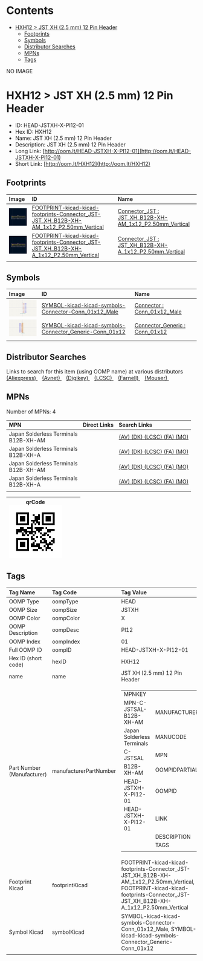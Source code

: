 



Contents
========

* [HXH12 > JST XH (2.5 mm) 12 Pin Header](#hxh12--jst-xh-25-mm-12-pin-header)
	* [Footprints](#footprints)
	* [Symbols](#symbols)
	* [Distributor Searches](#distributor-searches)
	* [MPNs](#mpns)
	* [Tags](#tags)
  
NO IMAGE  
# HXH12 > JST XH (2.5 mm) 12 Pin Header

- ID: HEAD-JSTXH-X-PI12-01
- Hex ID: HXH12
- Name: JST XH (2.5 mm) 12 Pin Header
- Description: JST XH (2.5 mm) 12 Pin Header
- Long Link: [http://oom.lt/HEAD-JSTXH-X-PI12-01](http://oom.lt/HEAD-JSTXH-X-PI12-01)
- Short Link: [http://oom.lt/HXH12](http://oom.lt/HXH12)

## Footprints
  

|Image|ID|Name|
| :--- | :--- | :--- |
|[![](https://raw.githubusercontent.com/oomlout/oomlout_OOMP_eda_V2/main/FOOTPRINT/kicad/kicad-footprints/Connector_JST/JST_XH_B12B-XH-AM_1x12_P2.50mm_Vertical/image_140.png)](https://github.com/oomlout/oomlout_OOMP_eda_V2/tree/main/FOOTPRINT/kicad/kicad-footprints/Connector_JST/JST_XH_B12B-XH-AM_1x12_P2.50mm_Vertical/)|[FOOTPRINT-kicad-kicad-footprints-Connector_JST-JST_XH_B12B-XH-AM_1x12_P2.50mm_Vertical](https://github.com/oomlout/oomlout_OOMP_eda_V2/tree/main/FOOTPRINT/kicad/kicad-footprints/Connector_JST/JST_XH_B12B-XH-AM_1x12_P2.50mm_Vertical/)|[Connector_JST : JST_XH_B12B-XH-AM_1x12_P2.50mm_Vertical](https://github.com/oomlout/oomlout_OOMP_eda_V2/tree/main/FOOTPRINT/kicad/kicad-footprints/Connector_JST/JST_XH_B12B-XH-AM_1x12_P2.50mm_Vertical/)|
|[![](https://raw.githubusercontent.com/oomlout/oomlout_OOMP_eda_V2/main/FOOTPRINT/kicad/kicad-footprints/Connector_JST/JST_XH_B12B-XH-A_1x12_P2.50mm_Vertical/image_140.png)](https://github.com/oomlout/oomlout_OOMP_eda_V2/tree/main/FOOTPRINT/kicad/kicad-footprints/Connector_JST/JST_XH_B12B-XH-A_1x12_P2.50mm_Vertical/)|[FOOTPRINT-kicad-kicad-footprints-Connector_JST-JST_XH_B12B-XH-A_1x12_P2.50mm_Vertical](https://github.com/oomlout/oomlout_OOMP_eda_V2/tree/main/FOOTPRINT/kicad/kicad-footprints/Connector_JST/JST_XH_B12B-XH-A_1x12_P2.50mm_Vertical/)|[Connector_JST : JST_XH_B12B-XH-A_1x12_P2.50mm_Vertical](https://github.com/oomlout/oomlout_OOMP_eda_V2/tree/main/FOOTPRINT/kicad/kicad-footprints/Connector_JST/JST_XH_B12B-XH-A_1x12_P2.50mm_Vertical/)|
||||

## Symbols
  

|Image|ID|Name|
| :--- | :--- | :--- |
|[![](https://raw.githubusercontent.com/oomlout/oomlout_OOMP_eda_V2/main/SYMBOL/kicad/kicad-symbols/Connector/Conn_01x12_Male/image_140.png)](https://github.com/oomlout/oomlout_OOMP_eda_V2/tree/main/SYMBOL/kicad/kicad-symbols/Connector/Conn_01x12_Male/)|[SYMBOL-kicad-kicad-symbols-Connector-Conn_01x12_Male](https://github.com/oomlout/oomlout_OOMP_eda_V2/tree/main/SYMBOL/kicad/kicad-symbols/Connector/Conn_01x12_Male/)|[Connector : Conn_01x12_Male](https://github.com/oomlout/oomlout_OOMP_eda_V2/tree/main/SYMBOL/kicad/kicad-symbols/Connector/Conn_01x12_Male/)|
|[![](https://raw.githubusercontent.com/oomlout/oomlout_OOMP_eda_V2/main/SYMBOL/kicad/kicad-symbols/Connector_Generic/Conn_01x12/image_140.png)](https://github.com/oomlout/oomlout_OOMP_eda_V2/tree/main/SYMBOL/kicad/kicad-symbols/Connector_Generic/Conn_01x12/)|[SYMBOL-kicad-kicad-symbols-Connector_Generic-Conn_01x12](https://github.com/oomlout/oomlout_OOMP_eda_V2/tree/main/SYMBOL/kicad/kicad-symbols/Connector_Generic/Conn_01x12/)|[Connector_Generic : Conn_01x12](https://github.com/oomlout/oomlout_OOMP_eda_V2/tree/main/SYMBOL/kicad/kicad-symbols/Connector_Generic/Conn_01x12/)|
||||

## Distributor Searches
  
Links to search for this item (using OOMP name) at various distributors  
[(Aliexpress) ](https://www.aliexpress.com/wholesale?SearchText=1117JST+XH+2.5+mm+12+Pin+Header)&nbsp;&nbsp;&nbsp;[(Avnet) ](https://www.avnet.com/shop/us/search/JST+XH+2.5+mm+12+Pin+Header)&nbsp;&nbsp;&nbsp;[(Digikey) ](https://www.digikey.co.uk/en/products/result?s=JST+XH+2.5+mm+12+Pin+Header)&nbsp;&nbsp;&nbsp;[(LCSC) ](https://www.lcsc.com/search?q=JST+XH+2.5+mm+12+Pin+Header)&nbsp;&nbsp;&nbsp;[(Farnell) ](https://uk.farnell.com/search?st=JST+XH+2.5+mm+12+Pin+Header)&nbsp;&nbsp;&nbsp;[(Mouser) ](https://www.mouser.com/c/?q=JST+XH+2.5+mm+12+Pin+Header)&nbsp;&nbsp;&nbsp;
## MPNs
  
Number of MPNs: 4  

|MPN|Direct Links|Search Links|
| :--- | :--- | :--- |
|Japan Solderless Terminals<br>B12B-XH-AM||[(AV) ](https://www.avnet.com/shop/us/search/B12B-XH-AM)[(DK) ](https://www.digikey.co.uk/products/en?keywords=B12B-XH-AM)[(LCSC) ](https://www.lcsc.com/search?q=B12B-XH-AM)[(FA) ](https://uk.farnell.com/search?st=B12B-XH-AM)[(MO) ](https://www.mouser.com/c/?q=B12B-XH-AM)|
|Japan Solderless Terminals<br>B12B-XH-A||[(AV) ](https://www.avnet.com/shop/us/search/B12B-XH-A)[(DK) ](https://www.digikey.co.uk/products/en?keywords=B12B-XH-A)[(LCSC) ](https://www.lcsc.com/search?q=B12B-XH-A)[(FA) ](https://uk.farnell.com/search?st=B12B-XH-A)[(MO) ](https://www.mouser.com/c/?q=B12B-XH-A)|
|Japan Solderless Terminals<br>B12B-XH-AM||[(AV) ](https://www.avnet.com/shop/us/search/B12B-XH-AM)[(DK) ](https://www.digikey.co.uk/products/en?keywords=B12B-XH-AM)[(LCSC) ](https://www.lcsc.com/search?q=B12B-XH-AM)[(FA) ](https://uk.farnell.com/search?st=B12B-XH-AM)[(MO) ](https://www.mouser.com/c/?q=B12B-XH-AM)|
|Japan Solderless Terminals<br>B12B-XH-A||[(AV) ](https://www.avnet.com/shop/us/search/B12B-XH-A)[(DK) ](https://www.digikey.co.uk/products/en?keywords=B12B-XH-A)[(LCSC) ](https://www.lcsc.com/search?q=B12B-XH-A)[(FA) ](https://uk.farnell.com/search?st=B12B-XH-A)[(MO) ](https://www.mouser.com/c/?q=B12B-XH-A)|
||||
  

|qrCode<br>[![](https://raw.githubusercontent.com/oomlout/oomlout_OOMP_parts_V2/main/HEAD/JSTXH/X/PI12/01/qrCode_140.png)](https://github.com/oomlout/oomlout_OOMP_parts_V2/tree/main/HEAD/JSTXH/X/PI12/01/qrCode.png)||||
| :---: | :---: | :---: | :---: |

## Tags
  

|Tag Name|Tag Code|Tag Value|
| :--- | :--- | :--- |
|OOMP Type|oompType|HEAD|
|OOMP Size|oompSize|JSTXH|
|OOMP Color|oompColor|X|
|OOMP Description|oompDesc|PI12|
|OOMP Index|oompIndex|01|
|Full OOMP ID|oompID|HEAD-JSTXH-X-PI12-01|
|Hex ID (short code)|hexID|HXH12|
|name|name|JST XH (2.5 mm) 12 Pin Header|
|Part Number (Manufacturer)|manufacturerPartNumber|<table><tr><td>MPNKEY</td></tr><tr><td> MPN-C-JSTSAL-B12B-XH-AM</td><td> MANUFACTURER</td></tr><tr><td> Japan Solderless Terminals</td><td> MANUCODE</td></tr><tr><td> C-JSTSAL</td><td> MPN</td></tr><tr><td> B12B-XH-AM</td><td> OOMPIDPARTIAL</td></tr><tr><td> HEAD-JSTXH-X-PI12-01</td><td> OOMPID</td></tr><tr><td> HEAD-JSTXH-X-PI12-01</td><td> LINK</td></tr><tr><td> </td><td> DESCRIPTION</td></tr><tr><td> </td><td> TAGS</td></tr><tr><td> </td></tr></table></td><td> <table><tr><td>MPNKEY</td></tr><tr><td> MPN-C-JSTSAL-B12B-XH-A</td><td> MANUFACTURER</td></tr><tr><td> Japan Solderless Terminals</td><td> MANUCODE</td></tr><tr><td> C-JSTSAL</td><td> MPN</td></tr><tr><td> B12B-XH-A</td><td> OOMPIDPARTIAL</td></tr><tr><td> HEAD-JSTXH-X-PI12-01</td><td> OOMPID</td></tr><tr><td> HEAD-JSTXH-X-PI12-01</td><td> LINK</td></tr><tr><td> </td><td> DESCRIPTION</td></tr><tr><td> </td><td> TAGS</td></tr><tr><td> </td></tr></table></td><td> <table><tr><td>MPNKEY</td></tr><tr><td> MPN-C-JSTSAL-B12B-XH-AM</td><td> MANUFACTURER</td></tr><tr><td> Japan Solderless Terminals</td><td> MANUCODE</td></tr><tr><td> C-JSTSAL</td><td> MPN</td></tr><tr><td> B12B-XH-AM</td><td> OOMPIDPARTIAL</td></tr><tr><td> HEAD-JSTXH-X-PI12-01</td><td> OOMPID</td></tr><tr><td> HEAD-JSTXH-X-PI12-01</td><td> LINK</td></tr><tr><td> </td><td> DESCRIPTION</td></tr><tr><td> </td><td> TAGS</td></tr><tr><td> </td></tr></table></td><td> <table><tr><td>MPNKEY</td></tr><tr><td> MPN-C-JSTSAL-B12B-XH-A</td><td> MANUFACTURER</td></tr><tr><td> Japan Solderless Terminals</td><td> MANUCODE</td></tr><tr><td> C-JSTSAL</td><td> MPN</td></tr><tr><td> B12B-XH-A</td><td> OOMPIDPARTIAL</td></tr><tr><td> HEAD-JSTXH-X-PI12-01</td><td> OOMPID</td></tr><tr><td> HEAD-JSTXH-X-PI12-01</td><td> LINK</td></tr><tr><td> </td><td> DESCRIPTION</td></tr><tr><td> </td><td> TAGS</td></tr><tr><td> </td></tr></table>|
|Footprint Kicad|footprintKicad|FOOTPRINT-kicad-kicad-footprints-Connector_JST-JST_XH_B12B-XH-AM_1x12_P2.50mm_Vertical, FOOTPRINT-kicad-kicad-footprints-Connector_JST-JST_XH_B12B-XH-A_1x12_P2.50mm_Vertical|
|Symbol Kicad|symbolKicad|SYMBOL-kicad-kicad-symbols-Connector-Conn_01x12_Male, SYMBOL-kicad-kicad-symbols-Connector_Generic-Conn_01x12|
||||
